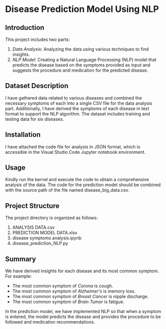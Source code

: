 # Disease Prediction Model Using NLP

## Introduction
This project includes two parts:
1. *Data Analysis*: Analyzing the data using various techniques to find insights.
2. *NLP Model*: Creating a Natural Language Processing (NLP) model that predicts the disease based on the symptoms provided as input and suggests the procedure and medication for the predicted disease.

## Dataset Description
I have gathered data related to various diseases and combined the necessary symptoms of each into a single CSV file for the data analysis part. Additionally, I have derived the symptoms of each disease in text format to support the NLP algorithm. The dataset includes training and testing data for six diseases. 

## Installation
I have attached the code file for analysis in JSON format, which is accessible in the Visual Studio Code Jupyter notebook environment.

## Usage
Kindly run the kernel and execute the code to obtain a comprehensive analysis of the data. The code for the prediction model should be combined with the source path of the file named disease_big_data.csv.

## Project Structure
The project directory is organized as follows:
  1. ANALYSIS DATA.csv
  2. PREDICTION MODEL DATA.xlsx
  3. disease symptoms analysis.ipynb
  4. disease_prediction_NLP.py

## Summary
We have derived insights for each disease and its most common symptom. For example:
- The most common symptom of *Corona* is cough.
- The most common symptom of *Alzheimer's* is memory loss.
- The most common symptom of *Breast Cancer* is nipple discharge.
- The most common symptom of *Brain Tumor* is fatigue.

In the prediction model, we have implemented NLP so that when a symptom is entered, the model predicts the disease and provides the procedure to be followed and medication recommendations.


